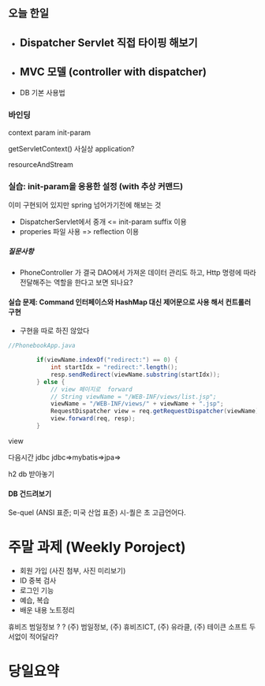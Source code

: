 
## 오늘 한일
- Dispatcher Servlet 직접 타이핑 해보기
	- 
- MVC 모델 (controller with dispatcher)
	- 
- DB 기본 사용법


### 바인딩
context param 
init-param



getServletContext() 사실상 application?


resourceAndStream



### 실습: init-param을 응용한 설정 (with 추상 커맨드)
이미 구현되어 있지만 spring 넘어가기전에 해보는 것

- DispatcherServlet에서 중개 <= init-param suffix 이용
- properies 파일 사용 => reflection 이용



##### 질문사항
- PhoneController 가 결국 DAO에서 가져온 데이터 관리도 하고, Http 명령에 따라 전달해주는 역할을 한다고 보면 되나요?


#### 실습 문제: Command 인터페이스와 HashMap 대신 제어문으로 사용 해서 컨트롤러 구현
- 구현을 따로 하진 않았다

``` java
//PhonebookApp.java

		if(viewName.indexOf("redirect:") == 0) {
			int startIdx = "redirect:".length();
			resp.sendRedirect(viewName.substring(startIdx));
		} else {
			// view 페이지로  forward
			// String viewName = "/WEB-INF/views/list.jsp";
			viewName = "/WEB-INF/views/" + viewName + ".jsp";
			RequestDispatcher view = req.getRequestDispatcher(viewName);
			view.forward(req, resp);
		}
```
view


다음시간 jdbc
jdbc=>mybatis=>jpa=>

h2 db 받아놓기

#### DB 건드려보기

Se-quel (ANSI 표준; 미국 산업 표준)
시-퀄은 초 고급언어다.


# 주말 과제 (Weekly Poroject)

- 회원 가입 (사진 첨부, 사진 미리보기)
- ID 중복 검사
- 로그인 기능
- 예습, 복습
- 배운 내용 노트정리



휴비즈
범일정보
?
?
(주) 범일정보, (주) 휴비즈ICT, (주) 유라클, (주) 테이큰 소프트
두서없이 적어달라?


# 당일요약
